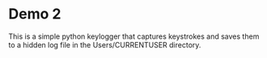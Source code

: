 # Demo 2

This is a simple python keylogger that captures keystrokes and saves them to a hidden log file in the Users/CURRENTUSER directory.
